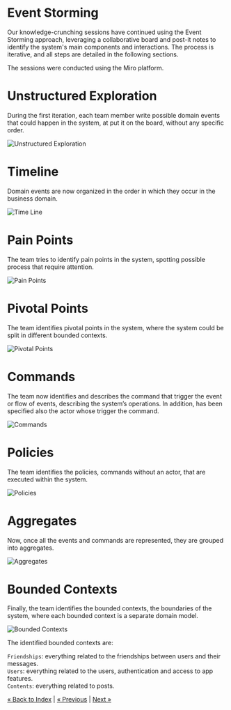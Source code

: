# Event Storming
Our knowledge-crunching sessions have continued using the Event Storming approach, 
leveraging a collaborative board and post-it notes to identify the system's main components and interactions. 
The process is iterative, and all steps are detailed in the following sections.

The sessions were conducted using the Miro platform.

# Unstructured Exploration
During the first iteration, each team member write possible domain events that could happen in the system, 
at put it on the board, without any specific order.

![Unstructured Exploration](./img/Unstructured%20Exploration.jpg)

# Timeline
Domain events are now organized in the order in which they occur in the business domain.

![Time Line](./img/Time%20Line.jpg)

# Pain Points
The team tries to identify pain points in the system, spotting possible process that require attention.

![Pain Points](./img/Pain%20Points.jpg)

# Pivotal Points
The team identifies pivotal points in the system, where the system could be split in different bounded contexts.

![Pivotal Points](./img/Pivotal%20Points.jpg)

# Commands
The team now identifies and describes the command that trigger the event or flow of events, 
describing the system’s operations. 
In addition, has been specified also the actor whose trigger the command.

![Commands](./img/Commands.jpg)

# Policies
The team identifies the policies, commands without an actor, that are executed within the system.

![Policies](./img/Policies.jpg)

# Aggregates
Now, once all the events and commands are represented, they are grouped into aggregates.

![Aggregates](./img/Aggregates.jpg)

# Bounded Contexts
Finally, the team identifies the bounded contexts, the boundaries of the system, 
where each bounded context is a separate domain model.

![Bounded Contexts](./img/Bounded%20Context.jpg)

The identified bounded contexts are:

`Friendships`: everything related to the friendships between users and their messages.\
`Users`: everything related to the users, authentication and access to app features.\
`Contents`: everything related to posts.

[« Back to Index](../docs.md) | [« Previous](../analysis/requirements.md) | [Next »](./bounded-context.md)